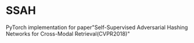 # SSAH
PyTorch implementation for paper"Self-Supervised Adversarial Hashing Networks for Cross-Modal Retrieval(CVPR2018)"
